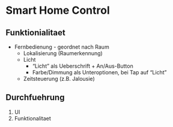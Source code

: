 # Smart Home Control

## Funktionialitaet

* Fernbedienung - geordnet nach Raum
	* Lokalisierung (Raumerkennung)
	* Licht
		* “Licht” als Ueberschrift + An/Aus-Button
		* Farbe/Dimmung als Unteroptionen, bei Tap auf “Licht”
	* Zeitsteuerung (z.B. Jalousie)

## Durchfuehrung

1. UI
2. Funktionalitaet
